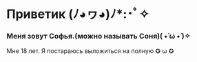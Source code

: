 # Приветик (ﾉ◕ヮ◕)ﾉ*:･ﾟ✧
### Меня зовут Софья.(можно называть Соня)( •̀ ω •́ )✧
Мне 18 лет. 
Я постараюсь выложиться на полную ✪ ω ✪
